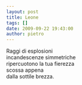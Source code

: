 ```yaml
---
layout: post
title: Leone
tags: []
date: 2009-09-22 19:43:00
author: pietro
---
```

Raggi di esplosioni<br/>incandescenze simmetriche<br/>ripercuotono la tua fierezza<br/>scossa appena<br/>dalla sottile brezza.

